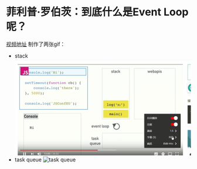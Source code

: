 # 菲利普·罗伯茨：到底什么是Event Loop呢？
[视频地址](https://www.youtube.com/watch?v=8aGhZQkoFbQ)
制作了两张gif：
* stack
  ![stack](./static/task-queue.gif)
* task queue
  ![task queue](./static/task-queue.git)